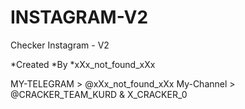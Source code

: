 # INSTAGRAM-V2
Checker Instagram - V2

*Created *By *xXx_not_found_xXx

MY-TELEGRAM > @xXx_not_found_xXx
My-Channel > @CRACKER_TEAM_KURD & X_CRACKER_0
